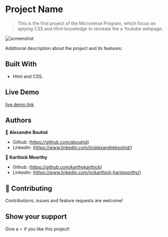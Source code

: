 # Project Name

> This is the first project of the Microverse Program, which focus on aplying CSS and Html knowledge to recreate the a Youtube webpage.

![screenshot](./youtube.png)

Additional description about the project and its features:

## Built With

- Html and CSS.

## Live Demo

[live demo link]()


## Authors

👤 **Alexandre Bouhid**

- Github: (https://github.com/abouhid)
- Linkedin: (https://www.linkedin.com/in/alexandrebouhid/)

👤 **Karthick Moorthy**

- Github: (https://github.com/karthykarthick)
- Linkedin: (https://www.linkedin.com/in/karthick-harimoorthy/)

## 🤝 Contributing

Contributions, issues and feature requests are welcome!


## Show your support

Give a ⭐️ if you like this project!
